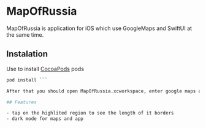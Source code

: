 # MapOfRussia

MapOfRussia is application for iOS which use GoogleMaps and SwiftUI at the same time.

## Instalation

Use to install [CocoaPods](https://guides.cocoapods.org/using/getting-started.html) pods

```bash
pod install ```

After that you should open MapOfRussia.xcworkspace, enter google maps api key in the MapOfRussiaApp.swift. And use it.

## Features

- tap on the highlited region to see the length of it borders
- dark mode for maps and app
